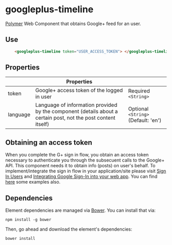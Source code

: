# googleplus-timeline

[Polymer](https://www.polymer-project.org/1.0/) Web Component that obtains Google+ feed for an user.

## Use
```html
    <googleplus-timeline token="USER_ACCESS_TOKEN"> </googleplus-timeline>
```

## Properties

|                     | Properties                                                                                                                                   |                                   |
|---------------------|---------------------------------------------------------------------------------------------------------------------------------------------|-----------------------------------|
| token               | Google+ access token of the logged in user                                                                   | Required `<String>`               |
| language               | Language of information provided by the component (details about a certain post, not the post content itself)                                                                   | Optional `<String>`    (Default: 'en')           |

## Obtaining an access token
When you complete the G+ sign in flow, you obtain an access token necessary to authenticate you through the subsecuent calls to the Google+ API. This component needs it to obtain info (posts) on user's behalf.  To implement/integrate the sign in flow in your application/site please visit [Sign In Users](https://developers.google.com/+/web/signin/) and [Integrating Google Sign-In into your web app](https://developers.google.com/identity/sign-in/web/sign-in). You can find [here](https://developers.google.com/identity/) some examples also.

## Dependencies

Element dependencies are managed via [Bower](http://bower.io/). You can
install that via:

    npm install -g bower

Then, go ahead and download the element's dependencies:

    bower install
